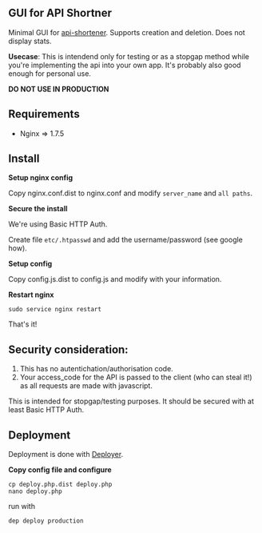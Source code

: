 GUI for API Shortner
--------------------

Minimal GUI for [api-shortener](https://github.com/Putr/api-shortener). Supports creation and deletion. Does not display stats.

**Usecase**: This is intendend only for testing or as a stopgap method while you're implementing the api into your own app. It's probably also good enough for personal use.

**DO NOT USE IN PRODUCTION**

## Requirements

- Nginx => 1.7.5

## Install

**Setup nginx config**

Copy nginx.conf.dist to nginx.conf and modify `server_name` and `all paths`.

**Secure the install**

We're using Basic HTTP Auth.

Create file `etc/.htpasswd` and add the username/password (see google how).

**Setup config**

Copy config.js.dist to config.js and modify with your information.

**Restart nginx**

    sudo service nginx restart

That's it!

## Security consideration:

1. This has no autentichation/authorisation code. 
2. Your access_code for the API is passed to the client (who can steal it!) as all requests are made with javascript.

This is intended for stopgap/testing purposes. It should be secured with at least Basic HTTP Auth.

## Deployment

Deployment is done with [Deployer](http://deployer.org/).

**Copy config file and configure**

    cp deploy.php.dist deploy.php
    nano deploy.php

run with

    dep deploy production






